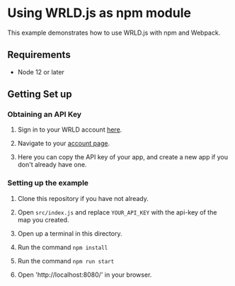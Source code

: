 # Using WRLD.js as npm module

This example demonstrates how to use WRLD.js with npm and Webpack.

## Requirements

* Node 12 or later

## Getting Set up

### Obtaining an API Key

1. Sign in to your WRLD account [here](https://www.wrld3d.com/).

2. Navigate to your [account page](https://accounts.wrld3d.com/users/sign_in?service=https%3A%2F%2Faccounts.wrld3d.com%2F%23apikeys).

3. Here you can copy the API key of your app, and create a new app if you don't already have one.

### Setting up the example

1. Clone this repository if you have not already.

2. Open `src/index.js` and replace `YOUR_API_KEY` with the api-key of the map you created.

3. Open up a terminal in this directory.

4. Run the command `npm install`

5. Run the command `npm run start`

6. Open 'http://localhost:8080/' in your browser.
